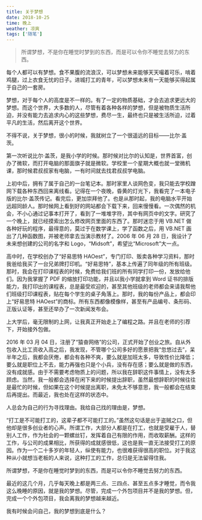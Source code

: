 ```yaml
---
title: 关于梦想
date: 2018-10-25
time: 晚上
weather: 凉爽
tags: ['随笔']
---
```


> 所谓梦想，不是你在睡觉时梦到的东西，而是可以令你不睡觉去努力的东西。

每个人都可以有梦想。食不果腹的流浪汉，可以梦想未来能够天天嘬着可乐，啃着鸡腿，过上衣食无忧的日子。进城打工的青年，可以梦想未来有一天能够买得起属于自己的一套房。

梦想，对于每个人的高度是不一样的。有了一定的物质基础，才会去追求更远大的梦想。而这个世界，大多数的人，尽管有着各种各样的梦想，但是被物质生活所迫，并没有能力去追求内心的这些梦想，费尽一生，最终也只是被生活所迫，过着平凡的生活，然后离开这个世界。

不得不说，关于梦想，很小的时候，我就树立了一个很遥远的目标——比尔·盖茨。

第一次听说比尔·盖茨，是我小学的时候。那时候对比尔的认知是，世界首富，创办了微软，而打开电脑的那面旗子就是微软。学校里一个星期大概也就一堂微机课，那时候君叔叔家有电脑，一有时间就去找君叔叔学电脑。

上初中后，拥有了属于自己的一台笔记本。那时家里人谈网色变，我只能去学校蹭网下载各种东西回来离线看。记得在一个夜晚，昏黄的灯光下，我看完了一本电子版的比尔·盖茨传记。看完后，更加崇拜他了。也是从那时起，我的电脑水平开始远超同龄人。那时候网上看到好的网站都会下载下来，回来慢慢看。一次偶然的机会，不小心通过记事本打开了，看到了一堆堆字符，其中有网页中的文字。研究了一个晚上，就已经摸索出怎么修改网页里面的东西了。那时迷恋于用 VB.NET 做各种好玩的程序，最得意的，莫过于在数学课上，学了函数之后，用 VB.NET 画出了几种函数图，并被老师拿去当演示教材了。2006 年 06 月 28 日，我设计了未来想创建的公司的名字和 Logo，“Midsoft”，希望比“Microsoft”大一点。

高中时，在学校创办了“好易思特 HAOest”，专门打印、贩卖各种学习资料，那时我爸给我买了一台兄弟牌打印机。“好易思特”，基本上传遍了同年级的所有班级。那时，我会在打印课程表的时候，免费给我们班的所有同学打印一份，发放给他们。因为我掌握了 PDF 的缩放打印功能，并且以我小学就拿到 Word 证书的排版能力，我打印出的课程表，总是最受欢迎的，甚至其他班级的老师都会来请我帮他们班级打印课程表，贴在每个学生的桌子角落上。那时，我的每份产品上，都会印上“好易思特 HAOest”的商标。所有东西都像模像样，甚至有产品编号、条形码、正版认证等，甚至还举办了一次新闻发布会。

上大学后，毫无限制的上网，让我真正开始走上了编程之路。并且在老师的引荐下，开始接外包做。

2016 年 03 月 04 日，注册了“猿奋网络”的公司，正式开始了创业之旅。自从外包收入比工资收入高之后，我发现，不管哪个公司多好的愿景把我“忽悠过去”，呆半年之后，我都会厌倦，都会有各种不爽，要么就是加班太多，导致性价比降低；要么就是职位上不去，能力再强也只是个小兵，没有存在感；要么就是做的东西，没有成就感。由于不需要考虑物质上的问题，所以我在辞职这件事情上，没有太多顾虑。当然，我一般都会选择在闲下来的时候提出辞职，虽然最想辞职的时候往往是最忙的时候，但如果在这个时候提出离职，未免太不够意思，我一般都会在结束后再提出。而最近，我也处在这样的状态中。

人总会为自己的行为寻找理由。我给自己找的理由是，梦想。

“打工是不可能打工的，这辈子都不可能打工的。”虽然这句话是出于盗贼之口，但他却是很多创业者的心声。所谓工作，大部分人都是在打工，也就是受雇于人，替别人工作，作为社会的一颗螺丝钉，发挥着自己有限的作用，而收取薪酬。这样的工作，与公司的成果相比，所获得的成就感很低，这也是我一直无法接受打工的原因。作为一个二十多岁的年轻人，纵使有能力，也很难获得很高的职位。对于我这种从小就想当老板的人来说，这种打工的工作，总归是无法留得住我。

所谓梦想，不是你在睡觉时梦到的东西，而是可以令你不睡觉去努力的东西。

最近的这几个月，几乎每天晚上都是两三点、三四点、甚至五点多才睡觉，而令我这么晚睡的原因，就是我的梦想。尽管，完成一个外包项目并不是我的梦想。但，完成一个个外包项目，我会离我的梦想越来越近。

我有时候会问自己，我的梦想到底是什么？
